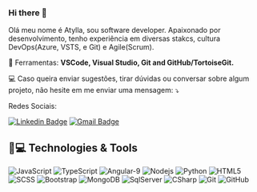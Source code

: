 ### Hi there 👋

<p align="left"> 
  Olá meu nome é Atylla, sou software developer. Apaixonado por desenvolvimento, tenho experiência em diversas stakcs, cultura DevOps(Azure, VSTS, e Git) e Agile(Scrum).
</p>

<p align="left">
  💼 Ferramentas: <strong>VSCode, Visual Studio, Git and GitHub/TortoiseGit.</strong>
</p>

<p align="left">
  💻 Caso queira enviar sugestões, tirar dúvidas ou conversar sobre algum projeto, não hesite em me enviar uma mensagem: ⤵️
</p>

<p align="left">

  
Redes Sociais:


[![Linkedin Badge](https://img.shields.io/badge/-atyllamacedo-blue?style=flat-square&logo=Linkedin&logoColor=white&link=https://www.linkedin.com/in/atylla-macêdo-7115b8158/)](https://www.linkedin.com/in/atylla-macêdo-7115b8158/)
[![Gmail Badge](https://img.shields.io/badge/-alvesatylla@gmail.com-800000?style=flat-square&logo=Gmail&logoColor=white&link=mailto:alvesatylla@gmail.com)](mailto:alvesatylla@gmail.com)

</p>  


## 🚀💻 Technologies & Tools

![JavaScript](https://img.shields.io/badge/-JavaScript-black?style=flat-square&logo=javascript)
![TypeScript](https://img.shields.io/badge/-TypeScript-000040?style=flat-square&logo=typescript)
![Angular-9](https://img.shields.io/badge/-Angular-800000?style=flat-square&logo=Angular)
![Nodejs](https://img.shields.io/badge/-Nodejs-black?style=flat-square&logo=Node.js)
![Python](https://img.shields.io/badge/-Python-yellow?style=flat-square&logo=Python)
![HTML5](https://img.shields.io/badge/-HTML5-E34F26?style=flat-square&logo=html5&logoColor=white)
![SCSS](https://img.shields.io/badge/-SCSS-1572B6?style=flat-square&logo=css3)
![Bootstrap](https://img.shields.io/badge/-Bootstrap-563D7C?style=flat-square&logo=bootstrap)
![MongoDB](https://img.shields.io/badge/-MongoDB-black?style=flat-square&logo=mongodb)
![SqlServer](https://img.shields.io/badge/-SqlServer-800000?style=flat-square&logo=sqlserver)
![CSharp](https://img.shields.io/badge/CSharp-563D7C?style=flat-square&logo=charp)
![Git](https://img.shields.io/badge/-Git-black?style=flat-square&logo=git)
![GitHub](https://img.shields.io/badge/-GitHub-181717?style=flat-square&logo=github)

